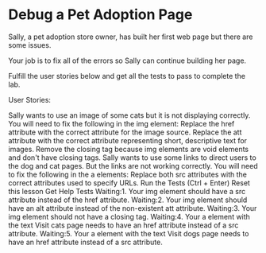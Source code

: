 # Debug a Pet Adoption Page

Sally, a pet adoption store owner, has built her first web page but there are some issues.

Your job is to fix all of the errors so Sally can continue building her page.

Fulfill the user stories below and get all the tests to pass to complete the lab.

User Stories:

Sally wants to use an image of some cats but it is not displaying correctly. You will need to fix the following in the img element:
Replace the href attribute with the correct attribute for the image source.
Replace the att attribute with the correct attribute representing short, descriptive text for images.
Remove the </img> closing tag because img elements are void elements and don't have closing tags.
Sally wants to use some links to direct users to the dog and cat pages. But the links are not working correctly. You will need to fix the following in the a elements:
Replace both src attributes with the correct attributes used to specify URLs.
Run the Tests (Ctrl + Enter)
Reset this lesson
Get Help
Tests
Waiting:1. Your img element should have a src attribute instead of the href attribute.
Waiting:2. Your img element should have an alt attribute instead of the non-existent att attribute.
Waiting:3. Your img element should not have a </img> closing tag.
Waiting:4. Your a element with the text Visit cats page needs to have an href attribute instead of a src attribute.
Waiting:5. Your a element with the text Visit dogs page needs to have an href attribute instead of a src attribute.